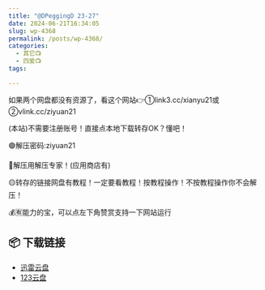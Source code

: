 ```yaml
---
title: "​@DPeggingD 23-27"
date: 2024-06-21T16:34:05
slug: wp-4368
permalink: /posts/wp-4368/
categories:
  - 其它📺
  - 四爱📺
tags:

---
```


如果两个网盘都没有资源了，看这个网站👉①link3.cc/xianyu21或②vlink.cc/ziyuan21

(本站)不需要注册账号！直接点本地下载转存OK？懂吧！

🟢解压密码:ziyuan21

🔵解压用解压专家！(应用商店有)

🟡转存的链接网盘有教程！一定要看教程！按教程操作！不按教程操作你不会解压！

💰🈶能力的宝，可以点左下角赞赏支持一下网站运行

## 📦 下载链接
- [迅雷云盘](https://blziyuan21.com/pay-download/4368?key=2b28a6b5fa&down_id=0)
- [123云盘](https://blziyuan21.com/pay-download/4368?key=2b28a6b5fa&down_id=1)

